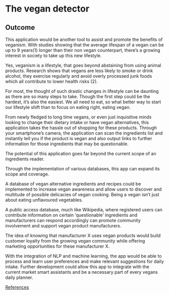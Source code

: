 # The vegan detector

## Outcome

This application would be another tool to assist and promote the benefits of veganism. With studies showing that the average lifespan of a vegan can be up to 9 years(1) longer than their non vegan counterpart, there’s a growing interest in society to take up this new lifestyle.  

Yes, veganism is a lifestyle, that goes beyond abstaining from using animal products. Research shows that vegans are less likely to smoke or drink alcohol, they exercise regularly and avoid overly processed junk foods which all contribute to lower health risks (2). 

For most, the thought of such drastic changes in lifestyle can be daunting as there are so many steps to take. Though the first step could be the hardest, it’s also the easiest. We all need to eat, so what better way to start our lifestyle shift than to focus on eating right, eating vegan. 

From newly fledged to long time vegans, or even just inquisitive minds looking to change their dietary intake or have vegan alternatives, this application takes the hassle out of shopping for these products. Through your smartphone’s camera, the application can scan the ingredients list and instantly tell you if the product is vegan and also output links to further information for those ingredients that may be questionable. 

The potential of this application goes far beyond the current scope of an ingredients reader.  

Through the implementation of various databases, this app can expand its scope and coverage. 

A database of vegan alternative ingredients and recipes could be implemented to increase vegan awareness and allow users to discover and multitude of possible delicacies of vegan cooking. Being a vegan isn’t just about eating unflavoured vegetables. 

A public access database, much like Wikipedia, where registered users can contribute information on certain ‘questionable’ ingredients and manufacturers can respond accordingly can promote community involvement and support vegan product manufacturers. 

The idea of knowing that manufacturer X uses vegan products would build customer loyalty from the growing vegan community while offering marketing opportunities for these manufacturer X. 

With the integration of NLP and machine learning, the app would be able to process and learn user preferences and make relevant suggestions for daily intake. Further development could allow this app to integrate with the current market smart assistants and be a necessary part of every vegans daily planner.

[References](/project/references.md)